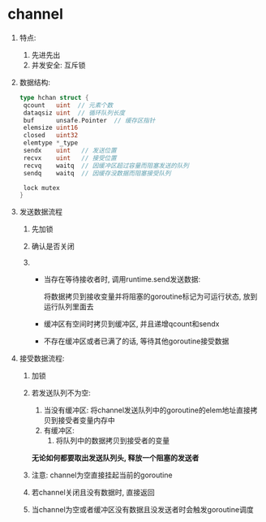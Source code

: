 # channel

1. 特点:

   1. 先进先出
   2. 并发安全: 互斥锁

2. 数据结构:

   ```go
   type hchan struct {
   	qcount   uint  // 元素个数
   	dataqsiz uint  // 循环队列长度
   	buf      unsafe.Pointer  // 缓存区指针
   	elemsize uint16
   	closed   uint32
   	elemtype *_type
   	sendx    uint   // 发送位置
   	recvx    uint   // 接受位置
   	recvq    waitq  // 因缓冲区超过容量而阻塞发送的队列
   	sendq    waitq  // 因缓存没数据而阻塞接受队列
   
   	lock mutex
   }
   ```

3. 发送数据流程

   1. 先加锁
   
   2. 确认是否关闭
   
   3. - 当存在等待接收者时, 调用runtime.send发送数据:
   
        将数据拷贝到接收变量并将阻塞的goroutine标记为可运行状态, 放到运行队列里面去
   
      - 缓冲区有空间时拷贝到缓冲区, 并且递增qcount和sendx 
   
      - 不存在缓冲区或者已满了的话, 等待其他goroutine接受数据
   
4. 接受数据流程:

   1. 加锁

   2. 若发送队列不为空: 

      1. 当没有缓冲区: 将channel发送队列中的goroutine的elem地址直接拷贝到接受者变量内存中
      2. 有缓冲区: 
         1. 将队列中的数据拷贝到接受者的变量

      **无论如何都要取出发送队列头, 释放一个阻塞的发送者**

   3. 注意: channel为空直接挂起当前的goroutine

   4. 若channel关闭且没有数据时, 直接返回

   5. 当channel为空或者缓冲区没有数据且没发送者时会触发goroutine调度

   